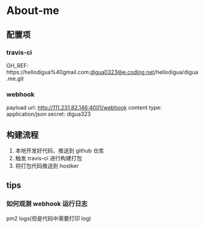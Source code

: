 # About-me

## 配置项

### travis-ci

GH_REF: https://hellodigua%40gmail.com:digua0323@e.coding.net/hellodigua/digua.me.git

### webhook

payload url: http://111.231.82.146:4001/webhook
content type: application/json
secret: digua323

## 构建流程

1. 本地开发好代码，推送到 github 仓库
2. 触发 travis-ci 进行构建打包
3. 将打包代码推送到 hostker

## tips

### 如何观测 webhook 运行日志

pm2 logs(但是代码中需要打印 log)
